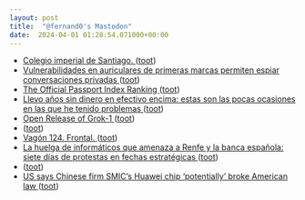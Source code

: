 ```yaml
---
layout: post
title:  "@fernand0's Mastodon"
date:  2024-04-01 01:28:54.071000+00:00
---
```

*  [Colegio imperial de Santiago. ](https://avecesunafoto.wordpress.com/2024/03/31/colegio-imperial-de-santiago) ([toot](https://mastodon.social/@fernand0/112193367839177997))
*  [Vulnerabilidades en auriculares de primeras marcas permiten espiar conversaciones privadas ](https://www.tarlogic.com/es/actualidad/vulnerabilidades-en-auriculares-espiar-conversaciones) ([toot](https://mastodon.social/@fernand0/112193276897739725))
*  [The Official Passport Index Ranking ](https://www.henleyglobal.com/passport-index/rankin) ([toot](https://mastodon.social/@fernand0/112191398796796282))
*  [Llevo años sin dinero en efectivo encima: estas son las pocas ocasiones en las que he tenido problemas ](https://www.xataka.com/empresas-y-economia/llevo-anos-dinero-efectivo-encima-estas-pocas-ocasiones-que-he-tenido-problema) ([toot](https://mastodon.social/@fernand0/112191231546318553))
*  [Open Release of Grok-1 ](https://x.ai/blog/grok-o) ([toot](https://mastodon.social/@fernand0/112191021881084232))
*  [ ](https://mastodon.social/@macosas) ([toot](https://mastodon.social/@fernand0/112190976613402922))
*  [Vagón 124. Frontal. ](https://www.flickr.com/photos/fernand0/53602239620) ([toot](https://mastodon.social/@fernand0/112190907564492635))
*  [La huelga de informáticos que amenaza a Renfe y la banca española: siete días de protestas en fechas estratégicas ](https://www.xataka.com/empresas-y-economia/huelga-informaticos-que-amenaza-a-renfe-banca-espanola-siete-dias-protestas-fechas-estrategica) ([toot](https://mastodon.social/@fernand0/112189990265744346))
*  [ ](https://mastodon.social/@macosas) ([toot](https://mastodon.social/@fernand0/112189840828675570))
*  [US says Chinese firm SMIC’s Huawei chip ‘potentially’ broke American law ](https://www.scmp.com/tech/big-tech/article/3256321/chinese-chip-maker-smic-potentially-broke-us-law-make-huaweis-7-nm-smartphone-processor-lawmake) ([toot](https://mastodon.social/@fernand0/112189804464545651))
